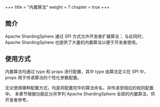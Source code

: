 +++
title = "内置算法"
weight = 7
chapter = true
+++

## 简介

Apache ShardingSphere 通过 SPI 方式允许开发者扩展算法；
与此同时，Apache ShardingSphere 也提供了大量的内置算法以便于开发者使用。

## 使用方式

内置算法均通过 type 和 props 进行配置，其中 type 由算法定义在 SPI 中，props 用于传递算法的个性化参数配置。

无论使用哪种配置方式，均是将配置完毕的算法命名，并传递至相应的规则配置中。
本章节根据功能区分并罗列 Apache ShardingSphere 全部的内置算法，供开发者参考。
